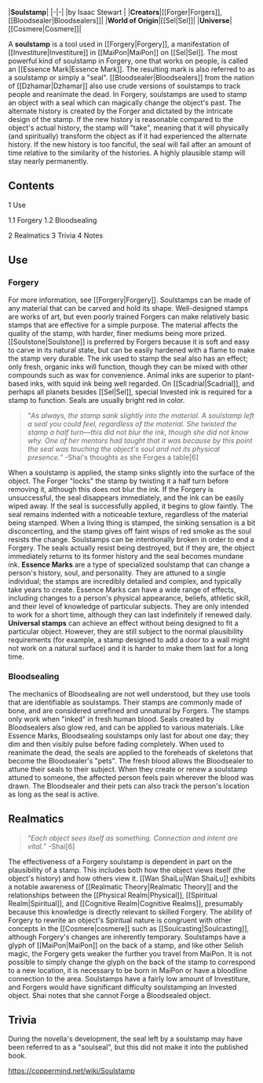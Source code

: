 |**Soulstamp**|
|-|-|
|by  Isaac Stewart |
|**Creators**|[[Forger\|Forgers]], [[Bloodsealer\|Bloodsealers]]|
|**World of Origin**|[[Sel\|Sel]]|
|**Universe**|[[Cosmere\|Cosmere]]|

A **soulstamp** is a tool used in [[Forgery\|Forgery]], a manifestation of [[Investiture\|Investiture]] in [[MaiPon\|MaiPon]] on [[Sel\|Sel]]. The most powerful kind of soulstamp in Forgery, one that works on people, is called an [[Essence Mark\|Essence Mark]]. The resulting mark is also referred to as a soulstamp or simply a "seal". [[Bloodsealer\|Bloodsealers]] from the nation of [[Dzhamar\|Dzhamar]] also use crude versions of soulstamps to track people and reanimate the dead.
In Forgery, soulstamps are used to stamp an object with a seal which can magically change the object's past. The alternate history is created by the Forger and dictated by the intricate design of the stamp. If the new history is reasonable compared to the object's actual history, the stamp will "take", meaning that it will physically (and spiritually) transform the object as if it had experienced the alternate history. If the new history is too fanciful, the seal will fail after an amount of time relative to the similarity of the histories. A highly plausible stamp will stay nearly permanently.

## Contents

1 Use

1.1 Forgery
1.2 Bloodsealing


2 Realmatics
3 Trivia
4 Notes


## Use
### Forgery
For more information, see [[Forgery\|Forgery]].
Soulstamps can be made of any material that can be carved and hold its shape. Well-designed stamps are works of art, but even poorly trained Forgers can make relatively basic stamps that are effective for a simple purpose. The material affects the quality of the stamp, with harder, finer mediums being more prized. [[Soulstone\|Soulstone]] is preferred by Forgers because it is soft and easy to carve in its natural state, but can be easily hardened with a flame to make the stamp very durable. The ink used to stamp the seal also has an effect; only fresh, organic inks will function, though they can be mixed with other compounds such as wax for convenience. Animal inks are superior to plant-based inks, with squid ink being well regarded. On [[Scadrial\|Scadrial]], and perhaps all planets besides [[Sel\|Sel]], special Invested ink is required for a stamp to function. Seals are usually bright red in color.

>“*As always, the stamp sank slightly into the material. A soulstamp left a seal you could feel, regardless of the material. She twisted the stamp a half turn—this did not blur the ink, though she did not know why. One of her mentors had taught that it was because by this point the seal was touching the object's soul and not its physical presence.*”
\-Shai's thoughts as she Forges a table[6]

When a soulstamp is applied, the stamp sinks slightly into the surface of the object. The Forger "locks" the stamp by twisting it a half turn before removing it, although this does not blur the ink. If the Forgery is unsuccessful, the seal disappears immediately, and the ink can be easily wiped away. If the seal is successfully applied, it begins to glow faintly. The seal remains indented with a noticeable texture, regardless of the material being stamped. When a living thing is stamped, the sinking sensation is a bit disconcerting, and the stamp gives off faint wisps of red smoke as the soul resists the change. Soulstamps can be intentionally broken in order to end a Forgery. The seals actually resist being destroyed, but if they are, the object immediately returns to its former history and the seal becomes mundane ink.
**Essence Marks** are a type of specialized soulstamp that can change a person's history, soul, and personality. They are attuned to a single individual; the stamps are incredibly detailed and complex, and typically take years to create. Essence Marks can have a wide range of effects, including changes to a person's physical appearance, beliefs, athletic skill, and their level of knowledge of particular subjects. They are only intended to work for a short time, although they can last indefinitely if renewed daily.
**Universal stamps** can achieve an effect without being designed to fit a particular object. However, they are still subject to the normal plausibility requirements (for example, a stamp designed to add a door to a wall might not work on a natural surface) and it is harder to make them last for a long time.

### Bloodsealing
The mechanics of Bloodsealing are not well understood, but they use tools that are identifiable as soulstamps. Their stamps are commonly made of bone, and are considered unrefined and unnatural by Forgers. The stamps only work when "inked" in fresh human blood. Seals created by Bloodsealers also glow red, and can be applied to various materials. Like Essence Marks, Bloodsealing soulstamps only last for about one day; they dim and then visibly pulse before fading completely. When used to reanimate the dead, the seals are applied to the foreheads of skeletons that become the Bloodsealer's "pets". The fresh blood allows the Bloodsealer to attune their seals to their subject. When they create or renew a soulstamp attuned to someone, the affected person feels pain wherever the blood was drawn. The Bloodsealer and their pets can also track the person's location as long as the seal is active.

## Realmatics
>“*Each object sees itself as something. Connection and intent are vital.*”
\-Shai[6]


The effectiveness of a Forgery soulstamp is dependent in part on the plausibility of a stamp. This includes both how the object views itself (the object's history) and how others view it. [[Wan ShaiLu\|Wan ShaiLu]] exhibits a notable awareness of [[Realmatic Theory\|Realmatic Theory]] and the relationships between the [[Physical Realm\|Physical]], [[Spiritual Realm\|Spiritual]], and [[Cognitive Realm\|Cognitive Realms]], presumably because this knowledge is directly relevant to skilled Forgery. The ability of Forgery to rewrite an object's Spiritual nature is congruent with other concepts in the [[Cosmere\|cosmere]] such as [[Soulcasting\|Soulcasting]], although Forgery's changes are inherently temporary.
Soulstamps have a glyph of [[MaiPon\|MaiPon]] on the back of a stamp, and like other Selish magic, the Forgery gets weaker the further you travel from MaiPon. It is not possible to simply change the glyph on the back of the stamp to correspond to a new location, it is necessary to be born in MaiPon or have a bloodline connection to the area.
Soulstamps have a fairly low amount of Investiture, and Forgers would have significant difficulty soulstamping an Invested object. Shai notes that she cannot Forge a Bloodsealed object.

## Trivia
During the novella's development, the seal left by a soulstamp may have been referred to as a "soulseal", but this did not make it into the published book.


https://coppermind.net/wiki/Soulstamp